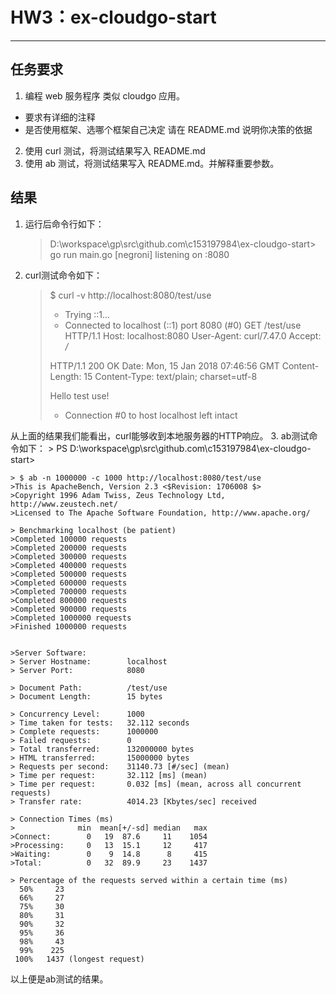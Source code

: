 # HW3：ex-cloudgo-start

---

## 任务要求
1. 编程 web 服务程序 类似 cloudgo 应用。
* 要求有详细的注释
* 是否使用框架、选哪个框架自己决定 请在 README.md 说明你决策的依据
2. 使用 curl 测试，将测试结果写入 README.md
3. 使用 ab 测试，将测试结果写入 README.md。并解释重要参数。

## 结果
1. 运行后命令行如下：
    >  D:\workspace\gp\src\github.com\c153197984\ex-cloudgo-start> go run main.go
    > [negroni] listening on :8080

2. curl测试命令如下：
   > $ curl -v http://localhost:8080/test/use
    >*   Trying ::1...
    >* Connected to localhost (::1) port 8080 (#0)
    > GET /test/use HTTP/1.1
    > Host: localhost:8080
    > User-Agent: curl/7.47.0
    > Accept: */*
    >
    > HTTP/1.1 200 OK
    > Date: Mon, 15 Jan 2018 07:46:56 GMT
    > Content-Length: 15
    > Content-Type: text/plain; charset=utf-8
    >
    >Hello test use!
    >* Connection #0 to host localhost left intact

从上面的结果我们能看出，curl能够收到本地服务器的HTTP响应。
3. ab测试命令如下：
    > PS D:\workspace\gp\src\github.com\c153197984\ex-cloudgo-start> 

    > $ ab -n 1000000 -c 1000 http://localhost:8080/test/use
    >This is ApacheBench, Version 2.3 <$Revision: 1706008 $>
    >Copyright 1996 Adam Twiss, Zeus Technology Ltd, http://www.zeustech.net/
    >Licensed to The Apache Software Foundation, http://www.apache.org/

    > Benchmarking localhost (be patient)
    >Completed 100000 requests
    >Completed 200000 requests
    >Completed 300000 requests
    >Completed 400000 requests
    >Completed 500000 requests
    >Completed 600000 requests
    >Completed 700000 requests
    >Completed 800000 requests
    >Completed 900000 requests
    >Completed 1000000 requests
    >Finished 1000000 requests


    >Server Software:
    > Server Hostname:        localhost
    > Server Port:            8080

    > Document Path:          /test/use
    > Document Length:        15 bytes

    > Concurrency Level:      1000
    > Time taken for tests:   32.112 seconds
    > Complete requests:      1000000
    > Failed requests:        0
    > Total transferred:      132000000 bytes
    > HTML transferred:       15000000 bytes
    > Requests per second:    31140.73 [#/sec] (mean)
    > Time per request:       32.112 [ms] (mean)
    > Time per request:       0.032 [ms] (mean, across all concurrent  requests)
    > Transfer rate:          4014.23 [Kbytes/sec] received

    > Connection Times (ms)
    >              min  mean[+/-sd] median   max
    >Connect:        0   19  87.6     11    1054
    >Processing:     0   13  15.1     12     417
    >Waiting:        0    9  14.8      8     415
    >Total:          0   32  89.9     23    1437

    > Percentage of the requests served within a certain time (ms)
      50%     23
      66%     27
      75%     30
      80%     31
      90%     32
      95%     36
      98%     43
      99%    225
     100%   1437 (longest request)

以上便是ab测试的结果。
